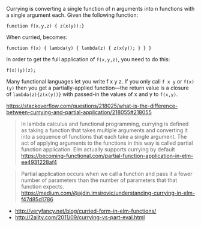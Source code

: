 Currying is converting a single function of n arguments into n functions with a single argument each. Given the following function:

`function f(x,y,z) { z(x(y));}`

When curried, becomes:

`function f(x) { lambda(y) { lambda(z) { z(x(y)); } } }`

In order to get the full application of `f(x,y,z)`, you need to do this:

`f(x)(y)(z);`

Many functional languages let you write f x y z. If you only call `f x y` or `f(x)(y)` then you get a partially-applied function—the return value is a closure of `lambda(z){z(x(y))}` with passed-in the values of x and y to `f(x,y)`.

https://stackoverflow.com/questions/218025/what-is-the-difference-between-currying-and-partial-application/218055#218055

>In lambda calculus and functional programming, currying is defined as taking a function that takes multiple arguments and converting it into a sequence of functions that each take a single argument.
>The act of applying arguments to the functions in this way is called partial function application.
>Elm actually supports currying by default
https://becoming-functional.com/partial-function-application-in-elm-ee4931228af4

>Partial application occurs when we call a function and pass it a fewer number of parameters than the number of parameters that that function expects.
https://medium.com/@ajdin.imsirovic/understanding-currying-in-elm-f47d85d1786

- http://veryfancy.net/blog/curried-form-in-elm-functions/
- http://2ality.com/2011/09/currying-vs-part-eval.html
